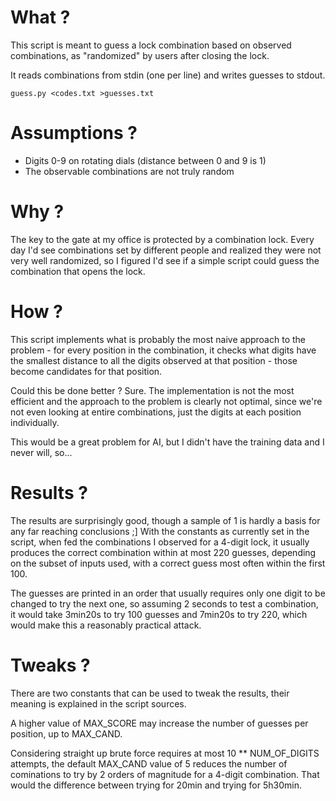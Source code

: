# What ?
This script is meant to guess a lock combination based on observed
combinations, as "randomized" by users after closing the lock.

It reads combinations from stdin (one per line) and writes guesses to stdout.
```
guess.py <codes.txt >guesses.txt
```

# Assumptions ?
* Digits 0-9 on rotating dials (distance between 0 and 9 is 1)
* The observable combinations are not truly random

# Why ?
The key to the gate at my office is protected by a combination lock. Every day
I'd see combinations set by different people and realized they were not very
well randomized, so I figured I'd see if a simple script could guess the
combination that opens the lock.

# How ?
This script implements what is probably the most naive approach to the problem
\- for every position in the combination, it checks what digits have the
smallest distance to all the digits observed at that position - those become
candidates for that position.

Could this be done better ? Sure. The implementation is not the most efficient
and the approach to the problem is clearly not optimal, since we're not even
looking at entire combinations, just the digits at each position individually.

This would be a great problem for AI, but I didn't have the training data and I
never will, so...

# Results ?
The results are surprisingly good, though a sample of 1 is hardly a basis for
any far reaching conclusions ;] With the constants as currently set in the
script, when fed the combinations I observed for a 4-digit lock, it usually
produces the correct combination within at most 220 guesses, depending on the
subset of inputs used, with a correct guess most often within the first 100.

The guesses are printed in an order that usually requires only one digit to be
changed to try the next one, so assuming 2 seconds to test a combination, it
would take 3min20s to try 100 guesses and 7min20s to try 220, which would make
this a reasonably practical attack.

# Tweaks ?
There are two constants that can be used to tweak the results, their meaning is
explained in the script sources.

A higher value of MAX_SCORE may increase the number of guesses per position, up
to MAX_CAND.

Considering straight up brute force requires at most 10 \*\* NUM_OF_DIGITS
attempts, the default MAX_CAND value of 5 reduces the number of cominations to
try by 2 orders of magnitude for a 4-digit combination. That would the
difference between trying for 20min and trying for 5h30min.

